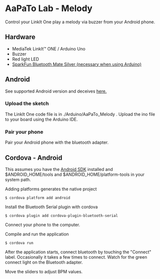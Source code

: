# AaPaTo Lab - Melody

Control your LinkIt One play a melody via buzzer from your Android phone.

## Hardware

 * MediaTek LinkIt™ ONE / Arduino Uno
 * Buzzer
 * Red light LED
 * [SparkFun Bluetooth Mate Silver (necessary when using Arduino)](https://www.sparkfun.com/products/10393)
 
## Android

See supported Android version and deceives [here.](https://github.com/don/BluetoothSerial)

### Upload the sketch

The LinkIt One code file is in ./Arduino/AaPaTo_Melody .
Upload the ino file to your board using the Arduino IDE.

### Pair your phone

Pair your Android phone with the bluetooth adapter.

## Cordova - Android

This assumes you have the [Android SDK](http://developer.android.com/sdk/index.html) installed and $ANDROID_HOME/tools and $ANDROID_HOME/platform-tools in your system path.

Adding platforms generates the native project

    $ cordova platform add android
    
Install the Bluetooth Serial plugin with cordova

    $ cordova plugin add cordova-plugin-bluetooth-serial

Connect your phone to the computer.

Compile and run the application

    $ cordova run
    
After the application starts, connect bluetooth by touching the "Connect" label. Occasionally it takes a few times to connect. Watch for the green connect light on the Bluetooth adapter. 

Move the sliders to adjust BPM values.

